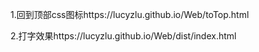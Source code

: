 1.回到顶部css图标https://lucyzlu.github.io/Web/toTop.html

2.打字效果https://lucyzlu.github.io/Web/dist/index.html
